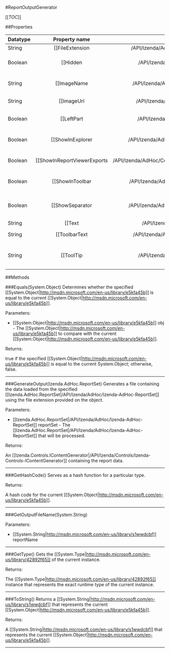#ReportOutputGenerator

[[_TOC_]]

##Properties

|Datatype|Property name|Property description|Default Value|
|:-------|:----------:|:-----------------:|:-----------:|
|String|[[FileExtension|/API/Izenda/AdHoc/CodeSamples/Izenda_AdHoc_ReportOutputGenerator_FileExtension]]|Represents the [[System.String|http://msdn.microsoft.com/en-us/library/s1wwdcbf]] file extension that will be appended to the finished filename. This property must be overridden.|inherited from concrete class|
|Boolean|[[Hidden|/API/Izenda/AdHoc/CodeSamples/Izenda_AdHoc_ReportOutputGenerator_Hidden]]|Determines whether the output type will be hidden by default on the [[Izenda.Web.UI.AdHocToolbarNavigation|/API/Izenda/Web/UI/Izenda-Web-UI-AdHocToolbarNavigation]] control.|inherited from concrete class|
|String|[[ImageName|/API/Izenda/AdHoc/CodeSamples/Izenda_AdHoc_ReportOutputGenerator_ImageName]]|Gets or sets the name of the image file that will be used on the [[Izenda.Web.UI.AdHocToolbarNavigation|/API/Izenda/Web/UI/Izenda-Web-UI-AdHocToolbarNavigation]] control for this output type.|inherited from concrete class|
|String|[[ImageUrl|/API/Izenda/AdHoc/CodeSamples/Izenda_AdHoc_ReportOutputGenerator_ImageUrl]]| Gets the fully-qualified URL of the image that will be displayed on the report. |inherited from concrete class|
|Boolean|[[LeftPart|/API/Izenda/AdHoc/CodeSamples/Izenda_AdHoc_ReportOutputGenerator_LeftPart]]|Determines whether this output type will be displayed on the lefthand side of the [[Izenda.Web.UI.AdHocToolbarNavigation|/API/Izenda/Web/UI/Izenda-Web-UI-AdHocToolbarNavigation]] control.|inherited from concrete class|
|Boolean|[[ShowInExplorer|/API/Izenda/AdHoc/CodeSamples/Izenda_AdHoc_ReportOutputGenerator_ShowInExplorer]]|Gets or sets a value indicating whether export button should be shown in [[Izenda.Web.UI.ReportViewer|/API/Izenda/Web/UI/Izenda-Web-UI-ReportViewer]].|inherited from concrete class|
|Boolean|[[ShowInReportViewerExports|/API/Izenda/AdHoc/CodeSamples/Izenda_AdHoc_ReportOutputGenerator_ShowInReportViewerExports]]| Determines whether the output type will be displayed by default on the classic AdHocReportViewer control. |inherited from concrete class|
|Boolean|[[ShowInToolbar|/API/Izenda/AdHoc/CodeSamples/Izenda_AdHoc_ReportOutputGenerator_ShowInToolbar]]|Determines whether the output type will be displayed by default on the [[Izenda.Web.UI.AdHocToolbarNavigation|/API/Izenda/Web/UI/Izenda-Web-UI-AdHocToolbarNavigation]] control.|inherited from concrete class|
|Boolean|[[ShowSeparator|/API/Izenda/AdHoc/CodeSamples/Izenda_AdHoc_ReportOutputGenerator_ShowSeparator]]|Determines whether a separator element will be inserted between this output type and the next one on the [[Izenda.Web.UI.AdHocToolbarNavigation|/API/Izenda/Web/UI/Izenda-Web-UI-AdHocToolbarNavigation]] control.|inherited from concrete class|
|String|[[Text|/API/Izenda/AdHoc/CodeSamples/Izenda_AdHoc_ReportOutputGenerator_Text]]| Gets or sets the text on the output type.  |inherited from concrete class|
|String|[[ToolbarText|/API/Izenda/AdHoc/CodeSamples/Izenda_AdHoc_ReportOutputGenerator_ToolbarText]]| Gets or sets the text that will be displayed on the toolbar button in an anchor tag. |inherited from concrete class|
|String|[[ToolTip|/API/Izenda/AdHoc/CodeSamples/Izenda_AdHoc_ReportOutputGenerator_ToolTip]]|Gets or sets the text that is displayed when the user hovers over the icon on the [[Izenda.Web.UI.AdHocToolbarNavigation|/API/Izenda/Web/UI/Izenda-Web-UI-AdHocToolbarNavigation]] control.|inherited from concrete class|


##Methods

###Equals(System.Object)
Determines whether the specified [[System.Object|http://msdn.microsoft.com/en-us/library/e5kfa45b]] is equal to the current [[System.Object|http://msdn.microsoft.com/en-us/library/e5kfa45b]].

Parameters: 

* [[System.Object|http://msdn.microsoft.com/en-us/library/e5kfa45b]] obj  - The [[System.Object|http://msdn.microsoft.com/en-us/library/e5kfa45b]] to compare with the current [[System.Object|http://msdn.microsoft.com/en-us/library/e5kfa45b]].





Returns:

true if the specified [[System.Object|http://msdn.microsoft.com/en-us/library/e5kfa45b]] is equal to the current System.Object; otherwise, false.


---


###GenerateOutput(Izenda.AdHoc.ReportSet)
Generates a file containing the data loaded from the specified [[Izenda.AdHoc.ReportSet|/API/Izenda/AdHoc/Izenda-AdHoc-ReportSet]] using the file extension provided on the object.

Parameters: 

* [[Izenda.AdHoc.ReportSet|/API/Izenda/AdHoc/Izenda-AdHoc-ReportSet]] reportSet  - The [[Izenda.AdHoc.ReportSet|/API/Izenda/AdHoc/Izenda-AdHoc-ReportSet]] that will be processed.





Returns:

An [[Izenda.Controls.IContentGenerator|/API/Izenda/Controls/Izenda-Controls-IContentGenerator]] containing the report data.


---


###GetHashCode()
 Serves as a hash function for a particular type.  





Returns:

A hash code for the current [[System.Object|http://msdn.microsoft.com/en-us/library/e5kfa45b]].


---


###GetOutputFileName(System.String)


Parameters: 

* [[System.String|http://msdn.microsoft.com/en-us/library/s1wwdcbf]] reportName 






---


###GetType()
Gets the [[System.Type|http://msdn.microsoft.com/en-us/library/42892f65]] of the current instance.





Returns:

The [[System.Type|http://msdn.microsoft.com/en-us/library/42892f65]] instance that represents the exact runtime type of the current instance.


---


###ToString()
Returns a [[System.String|http://msdn.microsoft.com/en-us/library/s1wwdcbf]] that represents the current [[System.Object|http://msdn.microsoft.com/en-us/library/e5kfa45b]].





Returns:

A [[System.String|http://msdn.microsoft.com/en-us/library/s1wwdcbf]] that represents the current [[System.Object|http://msdn.microsoft.com/en-us/library/e5kfa45b]].


---


